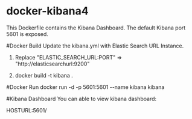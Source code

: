 # docker-kibana4
This Dockerfile contains the Kibana Dashboard. The default Kibana port 5601 is exposed.

#Docker Build
Update the kibana.yml with Elastic Search URL Instance.

1. Replace "ELASTIC_SEARCH_URL:PORT" => "http://elasticsearchurl:9200"

2. docker build -t kibana .

#Docker Run
docker run -d -p 5601:5601 --name kibana kibana

#Kibana Dashboard
You can able to view kibana dashboard:

HOSTURL:5601/
